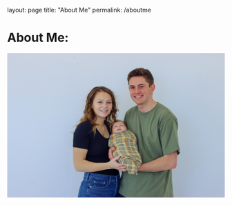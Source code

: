 layout: page
title: "About Me"
permalink: /aboutme

# About Me:

![My family, including me, my wife, and our kiddo](assets/fam.JPG)
